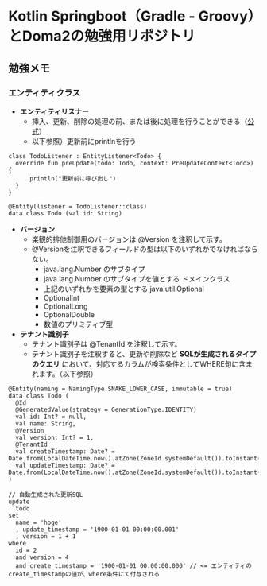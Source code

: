 # Kotlin Springboot（Gradle - Groovy）とDoma2の勉強用リポジトリ

## 勉強メモ

### エンティティクラス
* __エンティティリスナー__
  * 挿入、更新、削除の処理の前、または後に処理を行うことができる（[公式](https://doma.seasar.org/reference/entity.html)）
  * 以下参照）更新前にprintlnを行う
```
class TodoListener : EntityListener<Todo> {
  override fun preUpdate(todo: Todo, context: PreUpdateContext<Todo>) {
      println("更新前に呼び出し")
  }
}

@Entity(listener = TodoListener::class)
data class Todo (val id: String)
```

* __バージョン__
  * 楽観的排他制御用のバージョンは @Version を注釈して示す。
  * @Versionを注釈できるフィールドの型は以下のいずれかでなければならない。
    * java.lang.Number のサブタイプ
    * java.lang.Number のサブタイプを値とする ドメインクラス
    * 上記のいずれかを要素の型とする java.util.Optional
    * OptionalInt
    * OptionalLong
    * OptionalDouble
    * 数値のプリミティブ型
* __テナント識別子__
  * テナント識別子は @TenantId を注釈して示す。
  * テナント識別子を注釈すると、更新や削除など __SQLが生成されるタイプのクエリ__ において、対応するカラムが検索条件としてWHERE句に含まれます。（以下参照）
```
@Entity(naming = NamingType.SNAKE_LOWER_CASE, immutable = true)
data class Todo (
  @Id
  @GeneratedValue(strategy = GenerationType.IDENTITY)
  val id: Int? = null,
  val name: String,
  @Version
  val version: Int? = 1,
  @TenantId
  val createTimestamp: Date? = Date.from(LocalDateTime.now().atZone(ZoneId.systemDefault()).toInstant()),
  val updateTimestamp: Date? = Date.from(LocalDateTime.now().atZone(ZoneId.systemDefault()).toInstant())
)

// 自動生成された更新SQL
update
  todo
set
  name = 'hoge'
  , update_timestamp = '1900-01-01 00:00:00.001'
  , version = 1 + 1
where
  id = 2
  and version = 4
  and create_timestamp = '1900-01-01 00:00:00.000' // <= エンティティのcreate_timestampの値が、where条件にて付与される
```
